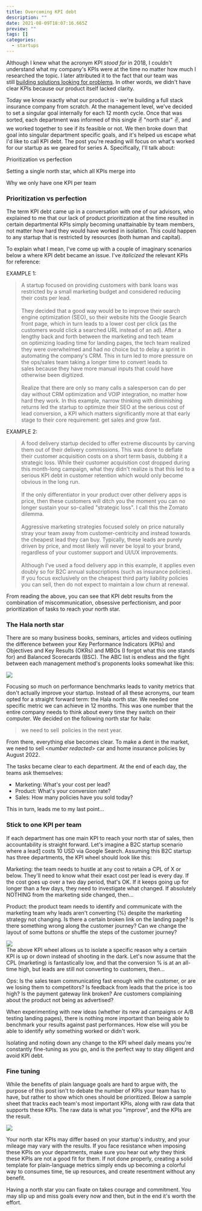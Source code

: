 ```yaml
---
title: Overcoming KPI debt
description: ""
date: 2021-08-09T18:07:16.665Z
preview: ""
tags: []
categories:
  - startups
---
```

Although I knew what the acronym KPI *stood* *for* in 2018, I couldn't understand what my company's KPIs were at the time no matter how much I researched the topic. I later attributed it to the fact that our team was still [building solutions looking for problems](https://wdib.substack.com/p/pivotwithgrace). In other words, we didn't have clear KPIs because our product itself lacked clarity.

Today we know exactly what our product is - we're building a full stack insurance company from scratch. At the management level, we've decided to set a singular goal internally for each 12 month cycle. Once that was sorted, each department was informed of this single ✌ "north star" ✌, and we worked together to see if its feasible or not. We then broke down that goal into singular department specific goals, and it's helped us escape what I'd like to call KPI debt. The post you're reading will focus on what's worked for our startup as we geared for series A. Specifically, I'll talk about:

Prioritization vs perfection

Setting a single north star, which all KPIs merge into

Why we only have one KPI per team

### Prioritization vs perfection

The term KPI debt came up in a conversation with one of our advisors, who explained to me that our lack of product prioritization at the time resulted in certain departmental KPIs simply becoming unattainable by team members, not matter how hard they would have worked in isolation. This could happen to any startup that is restricted by resources (both human and capital).

To explain what I mean, I've come up with a couple of imaginary scenarios below a where KPI debt became an issue. I've *italicized* the relevant KPIs for reference:

EXAMPLE 1:

> A startup focused on providing customers with bank loans was restricted by a small marketing budget and considered reducing their costs per lead.\
>\
> They decided that a good way would be to improve their search engine optimization (SEO), so their website hits the Google Search front page, which in turn leads to a lower cost per click (as the customers would click a searched URL instead of an ad). After a lengthy back and forth between the marketing and tech team on optimizing loading time for landing pages, the tech team realized they were overwhelmed and had no choice but to delay a sprint in automating the company's CRM. This in turn led to more pressure on the ops/sales team taking a longer time to convert leads to sales because they have more manual inputs that could have otherwise been digitized.\
>\
> Realize that there are only so many calls a salesperson can do per day without CRM optimization and VOIP integration, no matter how hard they work. In this example, narrow thinking with diminishing returns led the startup to optimize their SEO at the serious cost of lead conversion, a KPI which matters significantly more at that early stage to their core requirement: get sales and grow fast.

EXAMPLE 2:

> A food delivery startup decided to offer extreme discounts by carving them out of their delivery commissions. This was done to deflate their customer acquisition costs on a short term basis, dubbing it a strategic loss. While their customer acquisition cost dropped during this month-long campaign, what they didn't realize is that this led to a serious KPI debt in customer retention which would only become obvious in the long run.\
>\
> If the only differentiator in your product over other delivery apps is price, then these customers will ditch you the moment you can no longer sustain your so-called "strategic loss". I call this the Zomato dilemma.\
>\
> Aggressive marketing strategies focused solely on price naturally stray your team away from customer-centricity and instead towards the cheapest lead they can buy. Typically, these leads are purely driven by price, and most likely will never be loyal to your brand, regardless of your customer support and UI/UX improvements.\
>\
> Although I've used a food delivery app in this example, it applies even doubly so for B2C annual subscriptions (such as insurance policies). If you focus exclusively on the cheapest third party liability policies you can sell, then do not expect to maintain a low churn at renewal.

From reading the above, you can see that KPI debt results from the combination of miscommunication, obsessive perfectionism, and poor prioritization of tasks to reach your north star.

### The Hala north star

There are so many business books, seminars, articles and videos outlining the difference between your Key Performance Indicators (KPIs) and Objectives and Key Results (OKRs) and MBOs (I forgot what this one stands for) and Balanced Scorecards (BSC). The ABC list is endless and the fight between each management method's proponents looks somewhat like this:

![ ](https://cdn.sanity.io/images/tbcelk7e/production/828bcbe5f7198737d31474d87c3061c9a7a7f030-485x346.webp)

Focusing so much on performance benchmarks leads to vanity metrics that don't actually improve your startup. Instead of all these acronyms, our team opted for a straight forward term: the Hala north star. We needed one specific metric we can achieve in 12 months. This was one number that the entire company needs to think about every time they switch on their computer. We decided on the following north star for hala:

> we need to sell *<number redacted>* policies in the next year.

From there, everything else becomes clear. To make a dent in the market, we need to sell <*number redacted*> car and home insurance policies by August 2022.

The tasks became clear to each department. At the end of each day, the teams ask themselves:

-   Marketing: What's your cost per lead?
-   Product: What's your conversion rate?
-   Sales: How many policies have you sold today?

This in turn, leads me to my last point...

### Stick to one KPI per team

If each department has one main KPI to reach your north star of <X> sales, then accountability is straight forward. Let's imagine a B2C startup scenario where a lead[1](https://wdib.substack.com/p/kpidebt#footnote-1-39714836) costs 10 USD via Google Search. Assuming this B2C startup has three departments, the KPI wheel should look like this:

Marketing: the team needs to hustle at any cost to retain a CPL of X or below. They'll need to know what their exact cost per lead is every day. If the cost goes up over a two day period, that's OK. If it keeps going up for longer than a few days, they need to investigate what changed. If absolutely NOTHING from the marketing side changed, then...

Product: the product team needs to identify and communicate with the marketing team why leads aren't converting (%) despite the marketing strategy not changing. Is there a certain broken link on the landing page? Is there something wrong along the customer journey? Can we change the layout of some buttons or shuffle the steps of the customer journey?

![ ](https://cdn.sanity.io/images/tbcelk7e/production/cb3f25c6e7193c3442bac94f98651feb57d6605a-972x569.webp)\
The above KPI wheel allows us to isolate a specific reason why a certain KPI is up or down instead of shooting in the dark. Let's now assume that the CPL (marketing) is fantastically low, and that the conversion % is at an all-time high, but leads are still not converting to customers, then...

Ops: Is the sales team communicating fast enough with the customer, or are we losing them to competitors? Is feedback from leads that the price is too high? Is the payment gateway link broken? Are customers complaining about the product not being as advertised?

When experimenting with new ideas (whether its new ad campaigns or A/B testing landing pages), there is nothing more important than being able to benchmark your results against past performances. How else will you be able to identify *why* something worked or didn't work.

Isolating and noting down any change to the KPI wheel daily means you're constantly fine-tuning as you go, and is the perfect way to stay diligent and avoid KPI debt.

### Fine tuning

While the benefits of plain language goals are hard to argue with, the purpose of this post isn't to debate the number of KPIs your team has to have, but rather to show which ones should be prioritized. Below a sample sheet that tracks each team's most important KPIs, along with raw data that supports these KPIs. The raw data is what you "improve", and the KPIs are the result.

![ ](https://cdn.sanity.io/images/tbcelk7e/production/1f1d76027e395e2b996dcf61b69fe861ee2143a5-1080x457.webp)

Your north star KPIs may differ based on your startup's industry, and your mileage may vary with the results. If you face resistance when imposing these KPIs on your departments, make sure you hear out *why* they think these KPIs are not a good fit for them. If not done properly, creating a solid template for plain-language metrics simply ends up becoming a colorful way to consumes time, tie up resources, and create resentment without any benefit.

Having a north star you can fixate on takes courage and commitment. You may slip up and miss goals every now and then, but in the end it's worth the effort.
